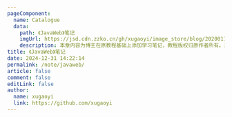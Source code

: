 ```yaml
---
pageComponent:
  name: Catalogue
  data:
    path: 《JavaWeb》笔记
    imgUrl: https://jsd.cdn.zzko.cn/gh/xugaoyi/image_store/blog/20200112160453.png
    description: 本章内容为博主在原教程基础上添加学习笔记，教程版权归原作者所有。来源：<a href='https://es6.ruanyifeng.com/' target='_blank'>ES6教程</a>
title: 《JavaWeb》笔记
date: 2024-12-31 14:22:14
permalink: /note/javaweb/
article: false
comment: false
editLink: false
author:
  name: xugaoyi
  link: https://github.com/xugaoyi
---
```

